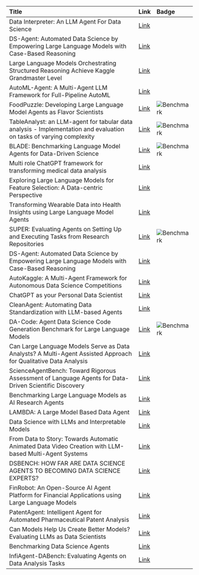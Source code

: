 | Title                                                                                                                                   | Link                                         | Badge   |
|:----------------------------------------------------------------------------------------------------------------------------------------|:---------------------------------------------|:--------|
| Data Interpreter: An LLM Agent For Data Science                                                                                         | [Link](https://arxiv.org/abs/2402.18679)     |         |
| DS-Agent: Automated Data Science by Empowering Large Language Models with Case-Based Reasoning                                          | [Link](https://arxiv.org/abs/2402.17453)     |         |
| Large Language Models Orchestrating Structured Reasoning Achieve Kaggle Grandmaster Level                                               | [Link](https://arxiv.org/abs/2411.03562)     |         |
| AutoML-Agent: A Multi-Agent LLM Framework for Full-Pipeline AutoML                                                                      | [Link](https://arxiv.org/abs/2410.02958)     |         |
| FoodPuzzle: Developing Large Language Model Agents as Flavor Scientists                                                                 | [Link](https://arxiv.org/abs/2409.12832)     | ![Benchmark](https://img.shields.io/badge/Benchmark-87b800)                |
| TableAnalyst: an LLM-agent for tabular data analysis - Implementation and evaluation on tasks of varying complexity                     | [Link](https://gupea.ub.gu.se/handle/2077/83674)     | ![Benchmark](https://img.shields.io/badge/Benchmark-87b800)        |
| BLADE: Benchmarking Language Model Agents for Data-Driven Science                                                                       | [Link](https://arxiv.org/abs/2408.09667)     | ![Benchmark](https://img.shields.io/badge/Benchmark-87b800)                |
| Multi role ChatGPT framework for transforming medical data analysis                                                                     | [Link](https://www.nature.com/articles/s41598-024-64585-5)     |         |
| Exploring Large Language Models for Feature Selection: A Data-centric Perspective                                                       | [Link](https://arxiv.org/abs/2408.12025)     |         |
| Transforming Wearable Data into Health Insights using Large Language Model Agents                                                       | [Link](https://arxiv.org/abs/2406.06464)     |         |
| SUPER: Evaluating Agents on Setting Up and Executing Tasks from Research Repositories                                                   | [Link](https://arxiv.org/abs/2409.07440)     | ![Benchmark](https://img.shields.io/badge/Benchmark-87b800)                |
| DS-Agent: Automated Data Science by Empowering Large Language Models with Case-Based Reasoning                                          | [Link](https://arxiv.org/abs/2402.17453)     |         |
| AutoKaggle: A Multi-Agent Framework for Autonomous Data Science Competitions                                                            | [Link](https://arxiv.org/abs/2410.20424)     |         |
| ChatGPT as your Personal Data Scientist                                                                                                 | [Link](https://arxiv.org/abs/2305.13657)     |         |
| CleanAgent: Automating Data Standardization with LLM-based Agents                                                                       | [Link](https://arxiv.org/abs/2403.08291)     |         |
| DA-Code: Agent Data Science Code Generation Benchmark for Large Language Models                                                         | [Link](https://arxiv.org/abs/2410.07331)     | ![Benchmark](https://img.shields.io/badge/Benchmark-87b800)                |
| Can Large Language Models Serve as Data Analysts? A Multi-Agent Assisted Approach for Qualitative Data Analysis                         | [Link](https://arxiv.org/abs/2402.01386)     |         |
| ScienceAgentBench: Toward Rigorous Assessment of Language Agents for Data-Driven Scientific Discovery                                   | [Link](https://arxiv.org/abs/2410.05080)     |         |
| Benchmarking Large Language Models as AI Research Agents                                                                                | [Link](https://openreview.net/forum?id=kXITYOBmK3)     |         |
| LAMBDA: A Large Model Based Data Agent                                                                                                  | [Link](https://arxiv.org/abs/2407.17535)     |         |
| Data Science with LLMs and Interpretable Models                                                                                         | [Link](https://arxiv.org/pdf/2402.14474)     |         |
| From Data to Story: Towards Automatic Animated Data Video Creation with LLM-based Multi-Agent Systems                                   | [Link](https://arxiv.org/pdf/2408.03876)     |         |
| DSBENCH: HOW FAR ARE DATA SCIENCE AGENTS TO BECOMING DATA SCIENCE EXPERTS?                                                              | [Link](https://arxiv.org/pdf/2409.077032)    |         |
| FinRobot: An Open-Source AI Agent Platform for Financial Applications using Large Language Models                                       | [Link](https://arxiv.org/pdf/2405.14767)     |         |
| PatentAgent: Intelligent Agent for Automated Pharmaceutical Patent Analysis                                                             | [Link](https://arxiv.org/pdf/2410.21312)     |         |
| Can Models Help Us Create Better Models? Evaluating LLMs as Data Scientists                                                             | [Link](https://arxiv.org/pdf/2410.23331)     |         |
| Benchmarking Data Science Agents                                                                                                        | [Link](https://arxiv.org/pdf/2402.17168)     |         |
| InfiAgent-DABench: Evaluating Agents on Data Analysis Tasks                                                                             | [Link](https://https://arxiv.org/pdf/2401.05507)       |         |
